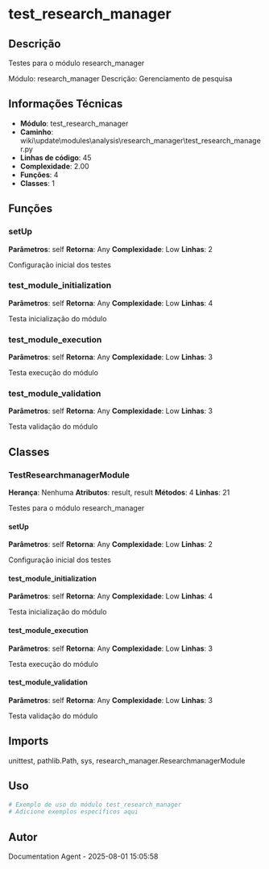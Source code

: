 # test_research_manager

## Descrição

Testes para o módulo research_manager

Módulo: research_manager
Descrição: Gerenciamento de pesquisa

## Informações Técnicas

- **Módulo**: test_research_manager
- **Caminho**: wiki\update\modules\analysis\research_manager\test_research_manager.py
- **Linhas de código**: 45
- **Complexidade**: 2.00
- **Funções**: 4
- **Classes**: 1

## Funções

### setUp

**Parâmetros**: self
**Retorna**: Any
**Complexidade**: Low
**Linhas**: 2

Configuração inicial dos testes

### test_module_initialization

**Parâmetros**: self
**Retorna**: Any
**Complexidade**: Low
**Linhas**: 4

Testa inicialização do módulo

### test_module_execution

**Parâmetros**: self
**Retorna**: Any
**Complexidade**: Low
**Linhas**: 3

Testa execução do módulo

### test_module_validation

**Parâmetros**: self
**Retorna**: Any
**Complexidade**: Low
**Linhas**: 3

Testa validação do módulo

## Classes

### TestResearchmanagerModule

**Herança**: Nenhuma
**Atributos**: result, result
**Métodos**: 4
**Linhas**: 21

Testes para o módulo research_manager

#### setUp

**Parâmetros**: self
**Retorna**: Any
**Complexidade**: Low
**Linhas**: 2

Configuração inicial dos testes

#### test_module_initialization

**Parâmetros**: self
**Retorna**: Any
**Complexidade**: Low
**Linhas**: 4

Testa inicialização do módulo

#### test_module_execution

**Parâmetros**: self
**Retorna**: Any
**Complexidade**: Low
**Linhas**: 3

Testa execução do módulo

#### test_module_validation

**Parâmetros**: self
**Retorna**: Any
**Complexidade**: Low
**Linhas**: 3

Testa validação do módulo

## Imports

unittest, pathlib.Path, sys, research_manager.ResearchmanagerModule

## Uso

```python
# Exemplo de uso do módulo test_research_manager
# Adicione exemplos específicos aqui
```

## Autor

Documentation Agent - 2025-08-01 15:05:58
